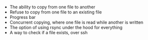* The ability to copy from one file to another
* Refuse to copy from one file to an existing file
* Progress bar
* Concurrent copying, where one file is read while another is written
* The option of using rsync under the hood for everything
* A way to check if a file exists, over ssh
